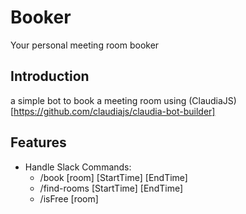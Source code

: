 # Booker
Your personal meeting room booker

## Introduction
a simple bot to book a meeting room using (ClaudiaJS)[https://github.com/claudiajs/claudia-bot-builder]

## Features
* Handle Slack Commands:
  * /book [room] [StartTime] [EndTime]
  * /find-rooms [StartTime] [EndTime]
  * /isFree [room]
